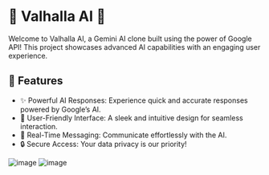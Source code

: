 # 🌌 Valhalla AI 🌌

Welcome to Valhalla AI, a Gemini AI clone built using the power of Google API! This project showcases advanced AI capabilities with an engaging user experience.

## 🚀 Features

- ✨ Powerful AI Responses: Experience quick and accurate responses powered by Google’s AI.
- 🎨 User-Friendly Interface: A sleek and intuitive design for seamless interaction.
- 💬 Real-Time Messaging: Communicate effortlessly with the AI.
- 🔒 Secure Access: Your data privacy is our priority!

![image](https://github.com/user-attachments/assets/36a3c938-9353-4b65-831b-86e0fd85d970)
![image](https://github.com/user-attachments/assets/c135760d-3656-4af2-b3bc-e745af5dc3d4)


